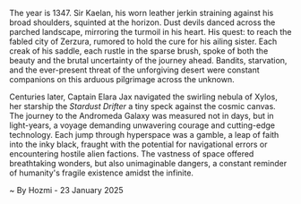 
The year is 1347.  Sir Kaelan, his worn leather jerkin straining against his broad shoulders, squinted at the horizon.  Dust devils danced across the parched landscape, mirroring the turmoil in his heart.  His quest: to reach the fabled city of Zerzura, rumored to hold the cure for his ailing sister.  Each creak of his saddle, each rustle in the sparse brush, spoke of both the beauty and the brutal uncertainty of the journey ahead.  Bandits, starvation, and the ever-present threat of the unforgiving desert were constant companions on this arduous pilgrimage across the unknown.

Centuries later, Captain Elara Jax navigated the swirling nebula of Xylos, her starship the *Stardust Drifter* a tiny speck against the cosmic canvas.  The journey to the Andromeda Galaxy was measured not in days, but in light-years, a voyage demanding unwavering courage and cutting-edge technology.  Each jump through hyperspace was a gamble, a leap of faith into the inky black, fraught with the potential for navigational errors or encountering hostile alien factions. The vastness of space offered breathtaking wonders, but also unimaginable dangers, a constant reminder of humanity's fragile existence amidst the infinite.

~ By Hozmi - 23 January 2025
